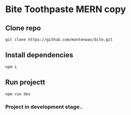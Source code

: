 # Bite Toothpaste MERN copy

## Clone repo

```
git clone https://github.com/montenwav/bite.git
```

## Install dependencies
```
npm i
```

## Run projectt
```
npm run dev
```

### Project in development stage..
